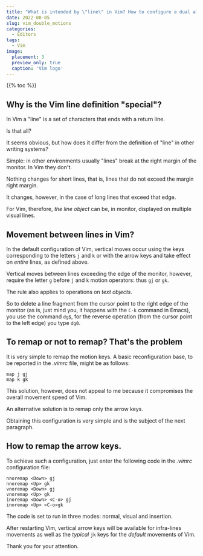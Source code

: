 ```yaml
---
title: "What is intended by \"line\" in Vim? How to configure a dual alternate mode of movement between lines?"
date: 2022-08-05
slug: vim_double_motions
categories:
  - Editors
tags:
  - Vim
image:
  placement: 3
  preview_only: true 
  caption: 'Vim logo'
---
```


{{% toc %}}



## Why is the Vim line definition "special"?

In Vim a "line" is a set of characters that ends with a return
line. 

Is that all?

It seems obvious, but how does it differ from the definition of "line" in
other writing systems?

Simple: in other environments usually "lines" break at the right margin of the monitor. In Vim they don't.

Nothing changes for short lines, that is, lines that do not exceed the margin
right margin.

It changes, however, in the case of long lines that exceed that edge.

For Vim, therefore, *the line object* can be, in monitor, displayed on multiple visual lines.

## Movement between lines in Vim?

In the default configuration of Vim, vertical moves occur using the keys corresponding to the letters `j` and `k` or with the
arrow keys and take effect on *entire* lines, as defined above.

Vertical moves between lines exceeding the edge of the monitor, however, require the letter `g` before 
`j` and `k` motion operators: thus `gj` or `gk`.

The rule also applies to operations on *text objects*.

So to delete a line fragment from the
cursor point to the right edge of the monitor (as is, just
mind you, it happens with the `C-k` command in Emacs), you use the command
`dg$`, for the reverse operation (from the cursor point to the left edge) you type `dg0`.

## To remap or not to remap? That's the problem

It is very simple to remap the motion keys. A basic reconfiguration
base, to be reported in the *.vimrc* file, might be as follows:

``` vim
map j gj
map k gk
```

This solution, however, does not appeal to me because it compromises the overall movement speed of Vim.

An alternative solution is to remap only the arrow keys.

Obtaining this configuration is very simple and is the subject of the
next paragraph.

## How to remap the arrow keys.



To achieve such a configuration, just enter the following code in the
*.vimrc* configuration file:

    nnoremap <Down> gj
    nnoremap <Up> gk
    vnoremap <Down> gj
    vnoremap <Up> gk
    inoremap <Down> <C-o> gj
    inoremap <Up> <C-o>gk

The code is set to run in three modes: normal,
visual and insertion.

After restarting Vim, vertical arrow keys will be available for
infra-lines  movements as well as the *typical* `jk` keys for the *default* movements of Vim.

Thank you for your attention.
